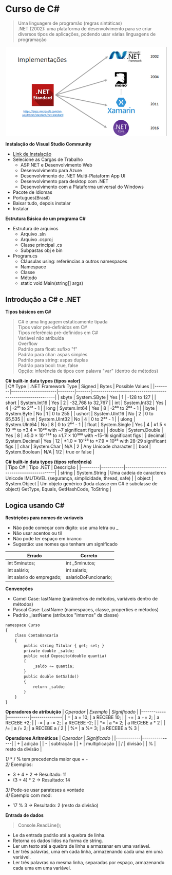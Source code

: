 # Curso de C#
> Uma linguagem de programão (regras sintáticas)  
> .NET (2002): uma plataforma de desenvolvimento para se criar diversos tipos de aplicações, podendo usar várias linguagens de programação

<div align = center>
    <img src=implementações.png alt="implementações" width="500">
</div>

**Instalação do Visual Studio Community**  
- [Link de Instalação](https://visualstudio.microsoft.com/pt-br/vs/community/)  
- Selecione as Cargas de Trabalho  
    - ASP.NET e Desenvolvimento Web  
    - Desenvolvimento para Azure  
    - Desenvolvimento de .NET Multi-Plataform App UI  
    - Desenvolvimento para desktop com .NET  
    - Desenvolvimento com a Plataforma universal do Windows  
- Pacote de Idiomas  
- Portugues(Brasil)  
- Baixar tudo, depois instalar  
- Instalar  

**Estrutura Básica de um programa C#**
- Estrutura de arquivos
    - Arquivo .sln
    - Arquivo .csproj
    - Classe principal .cs
    - Subpastas obj e bin
- Program.cs
    - Cláusulas using: referências a outros namespaces
    - Namespace
    - Classe
    - Método
    - static void Main(string[] args)
## Introdução a C# e .NET
**Tipos básicos em C#**

>C# é uma linguagem estaticamente tipada  
>Tipos valor pré-definidos em C#  
>Tipos referência pré-definidos em C#  
>Variável não atribuída  
>Overflow  
>Padrão para float: sufixo "f"  
>Padrão para char: aspas simples  
>Padrão para string: aspas duplas  
>Padrão para bool: true, false  
>Opção: inferência de tipos com palavra "var" (dentro de métodos)  

**C# built-in data types (tipos valor)**  
| C# Type | .NET Framework Type | Signed | Bytes | Possible Values                                            |
|--------|----------------------|--------|-------|------------------------------------------------------------|
| sbyte  | System.SByte         | Yes    | 1     | -128 to 127                                                |
| short  | System.Int16         | Yes    | 2     | -32,768 to 32,767                                          |
| int    | System.Int32         | Yes    | 4     | -2³¹ to 2³¹ - 1                                            |
| long   | System.Int64         | Yes    | 8     | -2⁶³ to 2⁶³ - 1                                            |
| byte   | System.Byte          | No     | 1     | 0 to 255                                                   |
| ushort | System.UInt16        | No     | 2     | 0 to 65,535                                                |
| uint   | System.UInt32        | No     | 4     | 0 to 2³² - 1                                               |
| ulong  | System.UInt64        | No     | 8     | 0 to 2⁶⁴ - 1                                               |
| float  | System.Single        | Yes    | 4     | ±1.5 × 10⁻⁴⁵ to ±3.4 × 10³⁸ with ~7 significant figures    |
| double | System.Double        | Yes    | 8     | ±5.0 × 10⁻³²⁴ to ±1.7 × 10³⁰⁸ with ~15-16 significant figs |
| decimal| System.Decimal       | Yes    | 12    | ±1.0 × 10⁻²⁸ to ±7.9 × 10²⁸ with 28-29 significant figs    |
| char   | System.Char          | N/A    | 2     | Any Unicode character                                      |
| bool   | System.Boolean       | N/A    | 1/2   | true or false                                              |

**C# built-in data types (tipos referência)**  
| Tipo C# | Tipo .NET | Descrição |
|---------|-----------|--------------------------------------------|
| string | System.String | Uma cadeia de caracteres Unicode IMUTAVEL (segurança, simplicidade, thread, safe) |
| object | System.Object | Um objeto genérico (toda classe em C# é subclasse de object) GetType, Equals, GetHashCode, ToString |

## Logica usando C#

**Restrições para nomes de variaveis**  
- Não pode começar com dígito: use uma letra ou _    
- Não usar acentos ou til  
- Não pode ter espaço em branco  
- Sugestão: use nomes que tenham um significado 

| Errado | Correto |
|----------|-----------|
| int 5minutos; | int _5minutos; |
| int salário; | int salario; |
| int salario do empregado; | salarioDoFuncionario; |

**Convenções**
- Camel Case: lastName (parâmetros de métodos, variáveis dentro de métodos)  
- Pascal Case: LastName (namespaces, classe, properties e métodos)  
- Padrão _lastName (atributos "internos" da classe)  

```
namespace Curso
{
    class ContaBancaria
    {
        public string Titular { get; set; }
        private double _saldo;
        public void Deposito(double quantia)
        {
            _saldo += quantia;
        }
        public double GetSaldo()
        {
            return _saldo;
        }
    }
}
```
**Operadores de atribuição**
| *Operador* | *Exemplo* | *Significado* |
|------------|-----------|---------------|
| =          | a = 10;   | a RECEBE 10;  |
| +=         | a += 2;   | a RECEBE +2;  |
| -=         | a -= 2;   | a RECEBE -2;  |
| *=         | a *= 2;   | a RECEBE a * 2 |
| /=         | a /= 2;   | a RECEBE a / 2 |
| %=         | a %= 3;   | a RECEBE a % 3 |

**Operadores Aritméticos**
| *Operador* | *Significado* |
|------------|---------------|
| + | adição |
| - | subtração |
| * | multiplicação |
| / | divisão |
| % | resto da divisão |

*1)* * / % tem precedencia maior que + -  
*2)* Exemplos:  
- 3 + 4 * 2 -> Resultado: 11  
- (3 + 4) * 2 -> Resultado: 14  

*3)* Pode-se usar parateses a vontade  
*4)* Exemplo com mod:  
- 17 % 3 -> Resultado: 2 (resto da divisão)

**Entrada de dados**
> Console.ReadLine();  
- Le da entrada padrão até a quebra de linha.
- Retorna os dados lidos na forma de string.
- Ler um texto até a quebra de linha e armazenar em uma variável.
- Ler três palavras, uma em cada linha, armazenando cada uma em uma variável.
- Ler três palavras na mesma linha, separadas por espaço, armazenando cada uma em uma variável.







